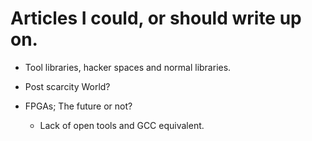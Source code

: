 # Articles I could, or should write up on.

* Tool libraries, hacker spaces and normal libraries.

* Post scarcity World?

* FPGAs; The future or not?
	- Lack of open tools and GCC equivalent.

